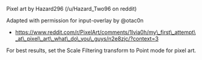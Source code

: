 Pixel art by Hazard296 (/u/Hazard\_Two96 on reddit)

Adapted with permission for input-overlay by @otac0n

* https://www.reddit.com/r/PixelArt/comments/1lvia0h/my\_first\_attempt\_at\_pixel\_art\_what\_do\_you\_guys/n2e8zjc/?context=3



For best results, set the Scale Filtering transform to Point mode for pixel art.

